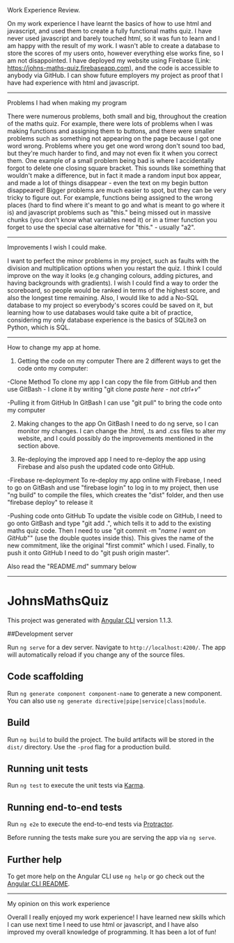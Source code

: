 Work Experience Review.

On my work experience I have learnt the basics of how to use html and javascript, and used them to create a fully functional maths quiz.
I have never used javascript and barely touched html, so it was fun to learn and I am happy with the result of my work.
I wasn't able to create a database to store the scores of my users onto, however everything else works fine, so I am not disappointed.
I have deployed my website using Firebase (Link: https://johns-maths-quiz.firebaseapp.com), and the code is accessible to anybody via GitHub.
I can show future employers my project as proof that I have had experience with html and javascript.

----------------------------------------------------------------------------------------------------------------------------------------------------------------------------------

Problems I had when making my program

There were numerous problems, both small and big, throughout the creation of the maths quiz. For example, there were lots of problems when I was making
functions and assigning them to buttons, and there were smaller problems such as something not appearing on the page because I got one word wrong.
Problems where you get one word wrong don't sound too bad, but they're much harder to find, and may not even fix it when you correct them. One example of a 
small problem being bad is where I accidentally forgot to delete one closing square bracket. This sounds like something that wouldn't make a difference,
but in fact it made a random input box appear, and made a lot of things disappear - even the text on my begin button disappeared!
Bigger problems are much easier to spot, but they can be very tricky to figure out. For example, functions being assigned to the wrong places
(hard to find where it's meant to go and what is meant to go where it is) and javascript problems such as "this." being missed out in massive chunks
(you don't know what variables need it) or in a timer function you forget to use the special case alternative for "this." - usually "a2".

----------------------------------------------------------------------------------------------------------------------------------------------------------------------------------

Improvements I wish I could make.

I want to perfect the minor problems in my project, such as faults with the division and multiplication options when you restart the quiz.
I think I could improve on the way it looks (e.g changing colours, adding pictures, and having backgrounds with gradients).
I wish I could find a way to order the scoreboard, so people would be ranked in terms of the highest score, and also the longest time remaining.
Also, I would like to add a No-SQL database to my project so everybody's scores could be saved on it, but learning how to use databases would take
quite a bit of practice, considering my only database experience is the basics of SQLite3 on Python, which is SQL.

----------------------------------------------------------------------------------------------------------------------------------------------------------------------------------

How to change my app at home.

1. Getting the code on my computer
There are 2 different ways to get the code onto my computer:

-Clone Method
To clone my app I can copy the file from GitHub and then use GitBash - I clone it by writing "git clone *paste here - not ctrl+v*"

-Pulling it from GitHub
In GitBash I can use "git pull" to bring the code onto my computer


2. Making changes to the app
On GitBash I need to do ng serve, so I can monitor my changes. I can change the .html, .ts and .css files to alter my website, and I could possibly
do the improvements mentioned in the section above.

 
3. Re-deploying the improved app
I need to re-deploy the app using Firebase and also push the updated code onto GitHub.

-Firebase re-deployment 
To re-deploy my app online with Firebase, I need to go on GitBash and use "firebase login" to log in to my project, then use "ng build" to compile the files,
which creates the "dist" folder, and then use "firebase deploy" to release it

-Pushing code onto GitHub
To update the visible code on GitHub, I need to go onto GitBash and type "git add .", which tells it to add to the existing maths quiz code. Then I need to
use "git commit -m "*name I want on GitHub*"" (use the double quotes inside this). This gives the name of the new commitment, like the original
"first commit" which I used. Finally, to push it onto GitHub I need to do "git push origin master".

Also read the "README.md" summary below

----------------------------------------------------------------------------------------------------------------------------------------------------------------------------------

# JohnsMathsQuiz


This project was generated with [Angular CLI](https://github.com/angular/angular-cli) version 1.1.3.



##Development server


Run `ng serve` for a dev server. Navigate to `http://localhost:4200/`. 
The app will automatically reload if you change any of the source files.



## Code scaffolding


Run `ng generate component component-name` to generate a new component. 
You can also use `ng generate directive|pipe|service|class|module`.



## Build


Run `ng build` to build the project. The build artifacts will be stored in the `dist/` directory. 
Use the `-prod` flag for a production build.



## Running unit tests


Run `ng test` to execute the unit tests via [Karma](https://karma-runner.github.io).



## Running end-to-end tests


Run `ng e2e` to execute the end-to-end tests via [Protractor](http://www.protractortest.org/).

Before running the tests make sure you are serving the app via `ng serve`.



## Further help


To get more help on the Angular CLI use `ng help` or go check out the [Angular CLI README](https://github.com/angular/angular-cli/blob/master/README.md).


----------------------------------------------------------------------------------------------------------------------------------------------------------------------------------

My opinion on this work experience

Overall I really enjoyed my work experience! I have learned new skills which I can use next time I need to use html or javascript, and I have also improved
my overall knowledge of programming. It has been a lot of fun!
